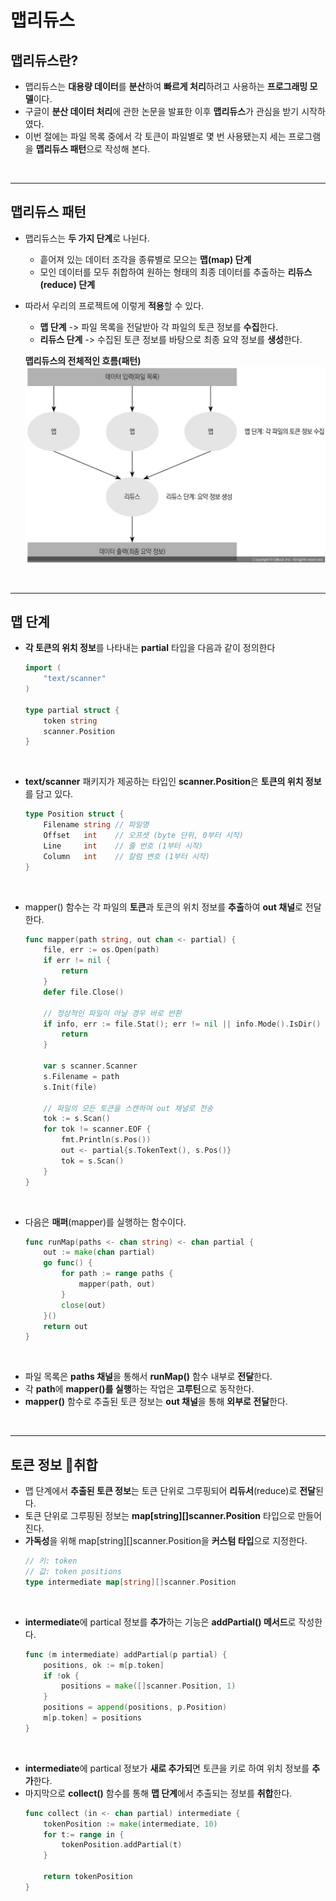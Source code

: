 # **맵리듀스**
## **맵리듀스란?**
- 맵리듀스는 **대용량 데이터**를 **분산**하여 **빠르게 처리**하려고 사용하는 **프로그래밍 모델**이다.
- 구글이 **분산 데이터 처리**에 관한 논문을 발표한 이후 **맵리듀스**가 관심을 받기 시작하였다.
- 이번 절에는 파일 목록 중에서 각 토큰이 파일별로 몇 번 사용됐는지 세는 프로그램을 **맵리듀스 패턴**으로 작성해 본다.

<br>

---
## **맵리듀스 패턴**
- 맵리듀스는 **두 가지 단계**로 나뉜다.
    - 흩어져 있는 데이터 조각을 종류별로 모으는 **맵(map) 단계**
    - 모인 데이터를 모두 취합하여 원하는 형태의 최종 데이터를 추출하는 **리듀스(reduce) 단계**

- 따라서 우리의 프로젝트에 이렇게 **적용**할 수 있다.
    - **맵 단계** -> 파일 목록을 전달받아 각 파일의 토큰 정보를 **수집**한다.
    - **리듀스 단계** -> 수집된 토큰 정보를 바탕으로 최종 요약 정보를 **생성**한다.

    **맵리듀스의 전체적인 흐름(패턴)**
    ![MapReduce.png](/img/MapReduce.png)

<br>

---
## **맵 단계**
- **각 토큰의 위치 정보**를 나타내는 **partial** 타입을 다음과 같이 정의한다
    ~~~go
    import (
        "text/scanner"
    )

    type partial struct {
        token string
        scanner.Position
    }
    ~~~

<br>

- **text/scanner** 패키지가 제공하는 타입인 **scanner.Position**은 **토큰의 위치 정보**를 담고 있다.
    ~~~go
    type Position struct {
        Filename string // 파일명
        Offset   int    // 오프셋 (byte 단위, 0부터 시작)
        Line     int    // 줄 번호 (1부터 시작)
        Column   int    // 칼럼 변호 (1부터 시작)
    }
    ~~~

<br>

- mapper() 함수는 각 파일의 **토큰**과 토큰의 위치 정보를 **추출**하여 **out 채널**로 전달한다.
    ~~~go
    func mapper(path string, out chan <- partial) {
        file, err := os.Open(path)
        if err != nil {
            return
        }
        defer file.Close()

        // 정상적인 파일이 아닐 경우 바로 반환
        if info, err := file.Stat(); err != nil || info.Mode().IsDir() {
            return
        }

        var s scanner.Scanner
        s.Filename = path
        s.Init(file)

        // 파일의 모든 토큰을 스캔하여 out 채널로 전송
        tok := s.Scan()
        for tok != scanner.EOF {
            fmt.Println(s.Pos())
            out <- partial{s.TokenText(), s.Pos()}
            tok = s.Scan()
        }
    }
    ~~~

<br>

- 다음은 **매퍼**(mapper)를 실행하는 함수이다.
    ~~~go
    func runMap(paths <- chan string) <- chan partial {
        out := make(chan partial)
        go func() {
            for path := range paths {
                mapper(path, out)
            }
            close(out)
        }()
        return out
    }
    ~~~

<br>

- 파일 목록은 **paths 채널**을 통해서 **runMap()** 함수 내부로 **전달**한다.
- 각 **path**에 **mapper()를 실행**하는 작업은 **고루틴**으로 동작한다.
- **mapper()** 함수로 추출된 토큰 정보는 **out 채널**을 통해 **외부로 전달**한다.

<br>

---
## **토큰 정보 취합**
- 맵 단계에서 **추출된 토큰 정보**는 토큰 단위로 그루핑되어 **리듀서**(reduce)로 **전달**된다.
- 토큰 단위로 그루핑된 정보는 **map[string][]scanner.Position** 타입으로 만들어진다.
- **가독성**을 위해 map[string][]scanner.Position을 **커스텀 타입**으로 지정한다.
    ~~~go
    // 키: token
    // 값: token positions
    type intermediate map[string][]scanner.Position
    ~~~

<br>

- **intermediate**에 partical 정보를 **추가**하는 기능은 **addPartial() 메서드**로 작성한다.
    ~~~go
    func (m intermediate) addPartial(p partial) {
        positions, ok := m[p.token]
        if !ok {
            positions = make([]scanner.Position, 1)
        }
        positions = append(positions, p.Position)
        m[p.token] = positions
    }
    ~~~

<br>

- **intermediate**에 partical 정보가 **새로 추가되**면 토큰을 키로 하여 위치 정보를 **추가**한다.
- 마지막으로 **collect()** 함수를 통해 **맵 단계**에서 추출되는 정보를 **취합**한다.
    ~~~go
    func collect (in <- chan partial) intermediate {
        tokenPosition := make(intermediate, 10)
        for t:= range in {
            tokenPosition.addPartial(t)
        }

        return tokenPosition
    }
    ~~~

<br>
<!-- 
---
## **리듀스 단계** -->